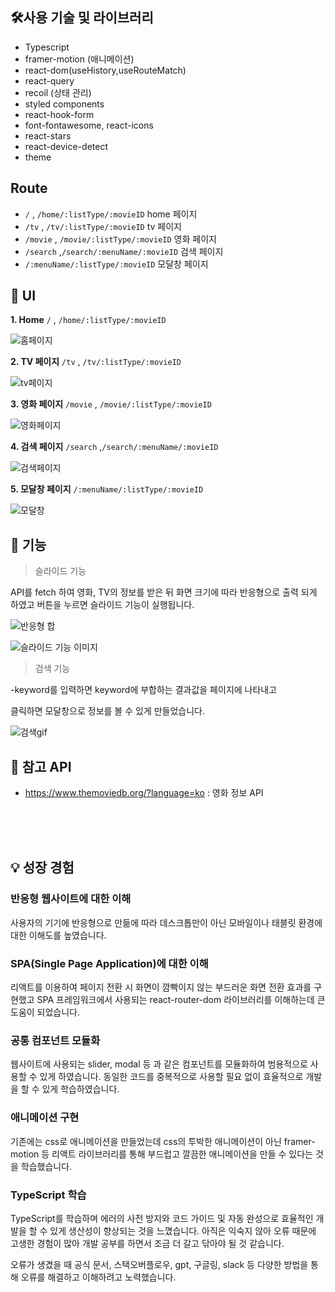 ## **🛠사용 기술 및 라이브러리**

- Typescript
- framer-motion (애니메이션)
- react-dom(useHistory,useRouteMatch)
- react-query
- recoil (상태 관리)
- styled components
- react-hook-form
- font-fontawesome, react-icons
- react-stars
- react-device-detect
- theme

## Route

- `/` , `/home/:listType/:movieID` home 페이지
- `/tv` , `/tv/:listType/:movieID` tv 페이지
- `/movie` , `/movie/:listType/:movieID` 영화 페이지
- `/search` ,`/search/:menuName/:movieID` 검색 페이지
- `/:menuName/:listType/:movieID` 모달창 페이지

## 🎨 UI

**1. Home** `/` , `/home/:listType/:movieID`

![홈페이지 ](https://github.com/taehyeon0412/react_movie-site-clone/assets/71374539/d3be3a34-13a8-484d-b8da-7e323ce576c5)

**2. TV 페이지** `/tv` , `/tv/:listType/:movieID`

![tv페이지](https://github.com/taehyeon0412/react_movie-site-clone/assets/71374539/f18b28b7-4f78-4e2d-b06d-7c1a39adc2cd)

**3. 영화 페이지** `/movie` , `/movie/:listType/:movieID`

![영화페이지](https://github.com/taehyeon0412/react_movie-site-clone/assets/71374539/9fff7e2f-c833-4860-9a3a-144f98f4974b)

**4. 검색 페이지** `/search` ,`/search/:menuName/:movieID`

![검색페이지](https://github.com/taehyeon0412/react_movie-site-clone/assets/71374539/bb354d1f-1966-4836-a1db-256a537a9fbf)

**5. 모달창 페이지** `/:menuName/:listType/:movieID`

![모달창](https://github.com/taehyeon0412/react_movie-site-clone/assets/71374539/36396608-7172-4663-ae96-dce4889c67bb)

## **📝 기능**

> 슬라이드 기능
> 
API를 fetch 하여 영화, TV의 정보를 받은 뒤 화면 크기에 따라 반응형으로 
출력 되게 하였고 버튼을 누르면 슬라이드 기능이 실행됩니다.

![반응형 합](https://github.com/taehyeon0412/react_movie-site-clone/assets/71374539/e5645924-ed98-4192-b977-9e5579daaaba)

![슬라이드 기능 이미지](https://github.com/taehyeon0412/react_movie-site-clone/assets/71374539/6813d821-8631-4879-9239-92cda88655b2)

> 검색 기능 
> 
-keyword를 입력하면 keyword에 부합하는 결과값을 페이지에 나타내고 

클릭하면 모달창으로 정보를 볼 수 있게 만들었습니다.

![검색gif](https://github.com/taehyeon0412/react_movie-site-clone/assets/71374539/678cc54e-8a7d-41cc-b8cf-7b65dd42eb90)




## **📑 참고 API**

- https://www.themoviedb.org/?language=ko : 영화 정보 API
<br/>
<br/>
<br/>

## 💡 성장 경험

### 반응형 웹사이트에 대한 이해

사용자의 기기에 반응형으로 만듦에 따라 데스크톱만이 아닌 모바일이나 태블릿 환경에 대한 이해도를 높였습니다.

### SPA(Single Page Application)에 대한 이해

리액트를 이용하여 페이지 전환 시 화면이 깜빡이지 않는 부드러운 화면 전환 효과를 구현했고 SPA 프레임워크에서 사용되는 react-router-dom 라이브러리를 이해하는데 큰 도움이 되었습니다.

### 공통 컴포넌트 모듈화

웹사이트에 사용되는 slider, modal 등 과 같은 컴포넌트를 모듈화하여 범용적으로 사용할 수 있게 하였습니다. 동일한 코드를 중복적으로 사용할 필요 없이 효율적으로 개발을 할 수 있게 학습하였습니다.

### 애니메이션 구현

기존에는 css로 애니메이션을 만들었는데 css의 투박한 애니메이션이 아닌 framer-motion 등 리액트 라이브러리를 통해 부드럽고 깔끔한 애니메이션을 만들 수 있다는 것을 학습했습니다.

### TypeScript 학습

TypeScript를 학습하며 에러의 사전 방지와 코드 가이드 및 자동 완성으로 효율적인 개발을 할 수 있게 생산성이 향상되는 것을 느꼈습니다. 아직은 익숙지 않아 오류 때문에 고생한 경험이 많아 개발 공부를 하면서 조금 더 갈고 닦아야 될 것 같습니다.

오류가 생겼을 때 공식 문서, 스택오버플로우, gpt, 구글링, slack 등 다양한 방법을 통해 오류를 해결하고 이해하려고 노력했습니다.
